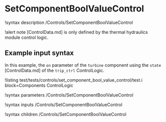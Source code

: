 # SetComponentBoolValueControl

!syntax description /Controls/SetComponentBoolValueControl

!alert note
[ControlData.md] is only defined by the thermal hydraulics module control logic.

## Example input syntax

In this example, the `on` parameter of the `turbine` component
using the `state` [ControlData.md] of the `trip_ctrl` ControlLogic.

!listing test/tests/controls/set_component_bool_value_control/test.i block=Components ControlLogic

!syntax parameters /Controls/SetComponentBoolValueControl

!syntax inputs /Controls/SetComponentBoolValueControl

!syntax children /Controls/SetComponentBoolValueControl
